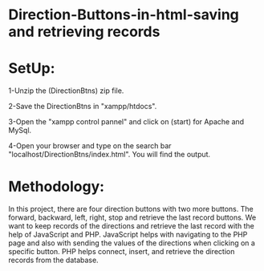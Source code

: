 # Direction-Buttons-in-html-saving and retrieving records
# SetUp:
1-Unzip the (DirectionBtns) zip file.

2-Save the DirectionBtns in "xampp/htdocs".

3-Open the "xampp control pannel" and click on (start) for Apache and MySql.

4-Open your browser and type on the search bar "localhost/DirectionBtns/index.html". You will find the output.

# Methodology:
In this project, there are four direction buttons with two more buttons. The forward, backward, left, right, stop and retrieve the last record buttons. We want to keep records of the directions and retrieve the last record with the help of JavaScript and PHP. JavaScript helps with navigating to the PHP page and also with sending the values of the directions when clicking on a specific button. PHP helps connect, insert, and retrieve the direction records from the database. 



